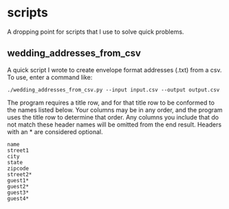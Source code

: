 # scripts

A dropping point for scripts that I use to solve quick problems.

## wedding_addresses_from_csv

A quick script I wrote to create envelope format addresses (.txt) from a csv. To use, enter a command like:

```
./wedding_addresses_from_csv.py --input input.csv --output output.csv
```

The program requires a title row, and for that title row to be conformed to the names listed below.
Your columns may be in any order, and the program uses the title row to determine that order. Any
columns you include that do not match these header names will be omitted from the end result. Headers
with an * are considered optional.

```
name
street1
city
state
zipcode
street2*
guest1*
guest2*
guest3*
guest4*
```
